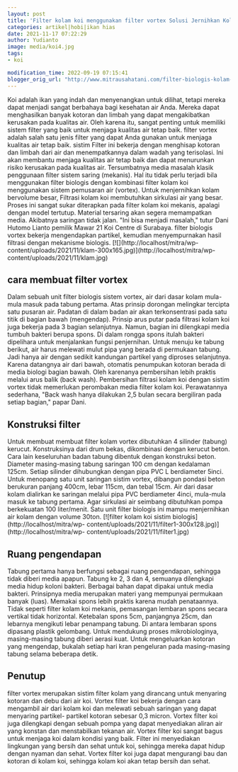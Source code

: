 ```yaml
---
layout: post
title: 'Filter kolam koi menggunakan filter vortex Solusi Jernihkan Kolam Koi'
categories: artikel|hobi|ikan hias
date: 2021-11-17 07:22:29
author: Yudianto
image: media/koi4.jpg
tags:
- koi

modification_time: 2022-09-19 07:15:41
blogger_orig_url: "http://www.mitrausahatani.com/filter-biologis-kolam-koi-sistem-vortex.html"
---
```


Koi adalah ikan yang indah dan menyenangkan untuk dilihat, tetapi mereka dapat
menjadi sangat berbahaya bagi kesehatan air Anda. Mereka dapat menghasilkan
banyak kotoran dan limbah yang dapat mengakibatkan kerusakan pada kualitas
air. Oleh karena itu, sangat penting untuk memiliki sistem filter yang baik
untuk menjaga kualitas air tetap baik. filter vortex adalah salah satu jenis
filter yang dapat Anda gunakan untuk menjaga kualitas air tetap baik. sistim
Filter ini bekerja dengan menghisap kotoran dan limbah dari air dan
menempatkannya dalam wadah yang terisolasi. Ini akan membantu menjaga kualitas
air tetap baik dan dapat menurunkan risiko kerusakan pada kualitas air.
Tersumbatnya media masalah klasik penggunaan filter sistem saring (mekanis).
Hal itu tidak perlu terjadi bila menggunakan filter biologis dengan kombinasi
filter kolam koi menggunakan sistem pemusaran air (vortex). Untuk menjernihkan
kolam bervolume besar, Filtrasi kolam koi membutuhkan sirkulasi air yang
besar. Proses ini sangat sukar diterapkan pada filter kolam koi mekanis,
apalagi dengan model tertutup. Material tersaring akan segera memampatkan
media. Akibatnya saringan tidak jalan. "Ini bisa menjadi masalah," tutur Dani
Hutomo Lianto pemilik Mawar 21 Koi Centre di Surabaya. filter biologis vortex
bekerja mengendapkan partikel, kemudian menyempurnakan hasil filtrasi dengan
mekanisme biologis. [![](http://localhost/mitra/wp-
content/uploads/2021/11/klam-300x165.jpg)](http://localhost/mitra/wp-
content/uploads/2021/11/klam.jpg)

## cara membuat filter vortex

Dalam sebuah unit filter biologis sistem vortex, air dari dasar kolam mula-
mula masuk pada tabung pertama. Atas prinsip dorongan melingkar tercipta satu
pusaran air. Padatan di dalam badan air akan terkonsentrasi pada satu titik di
bagian bawah (mengendap). Prinsip arus putar pada filtrasi kolam koi juga
bekerja pada 3 bagian selanjutnya. Namun, bagian ini dilengkapi media tumbuh
bakteri berupa spons. Di dalam rongga spons itulah bakteri dipelihara untuk
menjalankan fungsi penjernihan. Untuk menuju ke tabung berikut, air harus
melewati mulut pipa yang berada di permukaan tabung. Jadi hanya air dengan
sedikit kandungan partikel yang diproses selanjutnya. Karena datangnya air
dari bawah, otomatis penumpukan kotoran berada di media biologi bagian bawah.
Oleh karenanya pembersihan lebih praktis melalui arus balik (back wash).
Pembersihan filtrasi kolam koi dengan sistim vortex tidak memerlukan
perombakan media filter kolam koi. Perawatannya sederhana, "Back wash hanya
dilakukan 2,5 bulan secara bergiliran pada setiap bagian," papar Dani.

## Konstruksi filter

Untuk membuat membuat filter kolam vortex dibutuhkan 4 silinder (tabung)
kerucut. Konstruksinya dari drum bekas, dikombinasi dengan kerucut beton. Cara
lain keseluruhan badan tabung dibentuk dengan konstruksi beton. Diameter
masing-masing tabung saringan 100 cm dengan kedalaman 125cm. Setiap silinder
dihubungkan dengan pipa PVC L berdiameter 5inci. Untuk menopang satu unit
saringan sistim vortex, dibangun pondasi beton berukuran panjang 400cm, lebar
115cm, dan tebal 15cm. Air dari dasar kolam dialirkan ke saringan melalui pipa
PVC berdiameter 4inci, mula-mula masuk ke tabung pertama. Agar sirkulasi air
seimbang dibutuhkan pompa berkekuatan 100 liter/menit. Satu unit filter
biologis ini mampu menjernihkan air kolam dengan volume 30ton. [![filter kolam
koi sistim biologis](http://localhost/mitra/wp-
content/uploads/2021/11/filter1-300x128.jpg)](http://localhost/mitra/wp-
content/uploads/2021/11/filter1.jpg)

## Ruang pengendapan

Tabung pertama hanya berfungsi sebagai ruang pengendapan, sehingga tidak
diberi media apapun. Tabung ke 2, 3 dan 4, semuanya dilengkapi media hidup
koloni bakteri. Berbagai bahan dapat dipakai untuk media bakteri. Prinsipnya
media merupakan materi yang mempunyai permukaan banyak (luas). Memakai spons
lebih praktis karena mudah penataannya. Tidak seperti filter kolam koi
mekanis, pemasangan lembaran spons secara vertikal tidak horizontal. Ketebalan
spons 5cm, panjangnya 25cm, dan lebarnya mengikuti lebar penampang tabung. Di
antara lembaran spons dipasang plastik gelombang. Untuk mendukung proses
mikrobiologinya, masing-masing tabung diberi aerasi kuat. Untuk mengeluarkan
kotoran yang mengendap, bukalah setiap hari kran pengeluran pada masing-masing
tabung selama beberapa detik.

## Penutup

filter vortex merupakan sistim filter kolam yang dirancang untuk menyaring
kotoran dan debu dari air koi. Vortex filter koi bekerja dengan cara mengambil
air dari kolam koi dan melewati sebuah saringan yang dapat menyaring partikel-
partikel kotoran sebesar 0,3 micron. Vortex filter koi juga dilengkapi dengan
sebuah pompa yang dapat menyediakan aliran air yang konstan dan menstabilkan
tekanan air. Vortex filter koi sangat bagus untuk menjaga koi dalam kondisi
yang baik. Filter ini menyediakan lingkungan yang bersih dan sehat untuk koi,
sehingga mereka dapat hidup dengan nyaman dan sehat. Vortex filter koi juga
dapat mengurangi bau dan kotoran di kolam koi, sehingga kolam koi akan tetap
bersih dan sehat.



